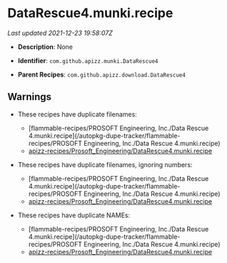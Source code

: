 # DataRescue4.munki.recipe

_Last updated 2021-12-23 19:58:07Z_

- **Description**: None

- **Identifier**: `com.github.apizz.munki.DataRescue4`

- **Parent Recipes**: `com.github.apizz.download.DataRescue4`

## Warnings

- These recipes have duplicate filenames:
    - [flammable-recipes/PROSOFT Engineering, Inc./Data Rescue 4.munki.recipe](/autopkg-dupe-tracker/flammable-recipes/PROSOFT Engineering, Inc./Data Rescue 4.munki.recipe)
    - [apizz-recipes/Prosoft_Engineering/DataRescue4.munki.recipe](/autopkg-dupe-tracker/apizz-recipes/Prosoft_Engineering/DataRescue4.munki.recipe)

- These recipes have duplicate filenames, ignoring numbers:
    - [flammable-recipes/PROSOFT Engineering, Inc./Data Rescue 4.munki.recipe](/autopkg-dupe-tracker/flammable-recipes/PROSOFT Engineering, Inc./Data Rescue 4.munki.recipe)
    - [apizz-recipes/Prosoft_Engineering/DataRescue4.munki.recipe](/autopkg-dupe-tracker/apizz-recipes/Prosoft_Engineering/DataRescue4.munki.recipe)

- These recipes have duplicate NAMEs:
    - [flammable-recipes/PROSOFT Engineering, Inc./Data Rescue 4.munki.recipe](/autopkg-dupe-tracker/flammable-recipes/PROSOFT Engineering, Inc./Data Rescue 4.munki.recipe)
    - [apizz-recipes/Prosoft_Engineering/DataRescue4.munki.recipe](/autopkg-dupe-tracker/apizz-recipes/Prosoft_Engineering/DataRescue4.munki.recipe)
